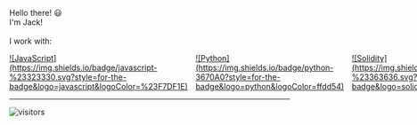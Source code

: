 Hello there! :smiley:
<br>
I'm Jack!
<br><br>
I work with: <br>

<div align='left' style="display: flex">
  <a href="https://reactjs.org/">
  ![JavaScript](https://img.shields.io/badge/javascript-%23323330.svg?style=for-the-badge&logo=javascript&logoColor=%23F7DF1E)
  </a>
  &emsp;
  <a href="https://python.org">
  ![Python](https://img.shields.io/badge/python-3670A0?style=for-the-badge&logo=python&logoColor=ffdd54)
  </a>
  &emsp;
  <a href="https://docs.soliditylang.org/">
  ![Solidity](https://img.shields.io/badge/Solidity-%23363636.svg?style=for-the-badge&logo=solidity&logoColor=white)</a>
  &emsp;
  <a href="https://golang.org">
  ![Golang](https://img.shields.io/badge/go-%2300ADD8.svg?style=for-the-badge&logo=go&logoColor=white)
  <a/>
</div>
<hr>

![visitors](https://visitor-badge.glitch.me/badge?page_id=rottaj)
